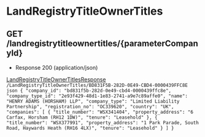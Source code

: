 # LandRegistryTitleOwnerTitles


## GET /landregistrytitleownertitles/{parameterCompanyId}
- Response 200 (application/json)

[LandRegistryTitleOwnerTitlesResponse](LandRegistryTitleOwnerTitlesResponse.md)
    ```
   /LandRegistryTitleOwnerTitles/BD831F5B-282D-0E49-CBD4-0000439FFC8E
    ```
    ```json
   {
  "company_id": "bd831f5b-282d-0e49-cbd4-0000439ffc8e",
  "company_type_id": "2e93f429-48d1-1e83-2741-a9e7c89affe0",
  "name": "HENRY ADAMS (HORSHAM) LLP",
  "company_type": "Limited Liability Partnership",
  "registration_no": "OC339620",
  "country": "UK",
  "companies": [
    {
      "title_number": "WSX341404",
      "property_address": "6 Carfax, Horsham (RH12 1DW)",
      "tenure": "Leasehold"
    },
    {
      "title_number": "WSX377991",
      "property_address": "1 Park Parade, South Road, Haywards Heath (RH16 4LX)",
      "tenure": "Leasehold"
    }
  ]
}
    ```
